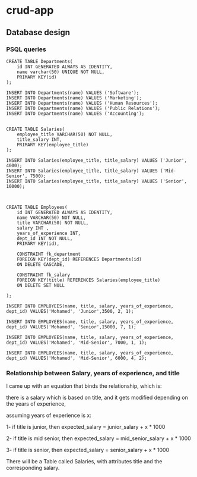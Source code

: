 # crud-app

## Database design

### PSQL queries

```
CREATE TABLE Departments(
    id INT GENERATED ALWAYS AS IDENTITY,
    name varchar(50) UNIQUE NOT NULL,
    PRIMARY KEY(id)
);

INSERT INTO Departments(name) VALUES ('Software');
INSERT INTO Departments(name) VALUES ('Marketing');
INSERT INTO Departments(name) VALUES ('Human Resources');
INSERT INTO Departments(name) VALUES ('Public Relations');
INSERT INTO Departments(name) VALUES ('Accounting');


CREATE TABLE Salaries(
    employee_title VARCHAR(50) NOT NULL,
    title_salary INT,
    PRIMARY KEY(employee_title)
);

INSERT INTO Salaries(employee_title, title_salary) VALUES ('Junior', 4000);
INSERT INTO Salaries(employee_title, title_salary) VALUES ('Mid-Senior', 7500);
INSERT INTO Salaries(employee_title, title_salary) VALUES ('Senior', 10000);



CREATE TABLE Employees(
    id INT GENERATED ALWAYS AS IDENTITY,
    name VARCHAR(50) NOT NULL,
    title VARCHAR(50) NOT NULL,
    salary INT ,
    years_of_experience INT,
    dept_id INT NOT NULL,
    PRIMARY KEY(id),

    CONSTRAINT fk_department
    FOREIGN KEY(dept_id) REFERENCES Departments(id)
    ON DELETE CASCADE,

    CONSTRAINT fk_salary
    FOREIGN KEY(title) REFERENCES Salaries(employee_title)
    ON DELETE SET NULL
    
);

INSERT INTO EMPLOYEES(name, title, salary, years_of_experience, dept_id) VALUES('Mohamed', 'Junior',3500, 2, 1);

INSERT INTO EMPLOYEES(name, title, salary, years_of_experience, dept_id) VALUES('Mohamed', 'Senior',15000, 7, 1);

INSERT INTO EMPLOYEES(name, title, salary, years_of_experience, dept_id) VALUES('Mohamed', 'Mid-Senior', 7000, 1, 1);

INSERT INTO EMPLOYEES(name, title, salary, years_of_experience, dept_id) VALUES('Mohamed', 'Mid-Senior', 6000, 4, 2);

```

### Relationship between Salary, years of experience, and title

I came up with an equation that binds the relationship, which is:

there is a salary which is based on title, and it gets modified depending on the years of experience,

assuming years of experience is x:

1- if title is junior,
   then expected_salary = junior_salary + x * 1000

2- if title is mid senior,
   then expected_salary = mid_senior_salary + x * 1000

3- if title is senior,
   then expected_salary = senior_salary + x * 1000

There will be a Table called Salaries, with attributes title and the corresponding salary.